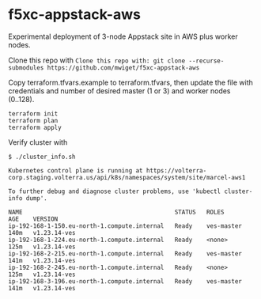 # f5xc-appstack-aws

Experimental deployment of 3-node Appstack site in AWS plus worker nodes.

Clone this repo with `Clone this repo with: git clone --recurse-submodules https://github.com/mwiget/f5xc-appstack-aws`

Copy terraform.tfvars.example to terraform.tfvars, then update the file with credentials 
and number of desired master (1 or 3) and worker nodes (0..128).

```
terraform init
terraform plan
terraform apply
```

Verify cluster with

```
$ ./cluster_info.sh

Kubernetes control plane is running at https://volterra-corp.staging.volterra.us/api/k8s/namespaces/system/site/marcel-aws1

To further debug and diagnose cluster problems, use 'kubectl cluster-info dump'.

NAME                                           STATUS   ROLES        AGE    VERSION
ip-192-168-1-150.eu-north-1.compute.internal   Ready    ves-master   140m   v1.23.14-ves
ip-192-168-1-224.eu-north-1.compute.internal   Ready    <none>       125m   v1.23.14-ves
ip-192-168-2-215.eu-north-1.compute.internal   Ready    ves-master   141m   v1.23.14-ves
ip-192-168-2-245.eu-north-1.compute.internal   Ready    <none>       125m   v1.23.14-ves
ip-192-168-3-196.eu-north-1.compute.internal   Ready    ves-master   141m   v1.23.14-ves
```
